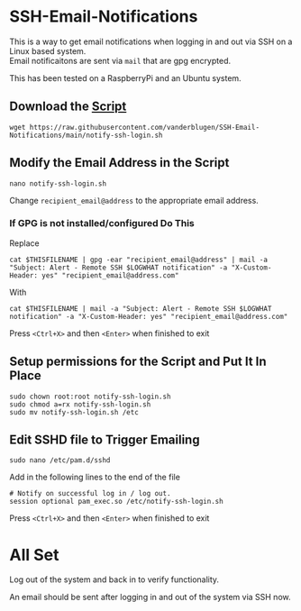 # SSH-Email-Notifications
This is a way to get email notifications when logging in and out via SSH on a Linux based system.  
Email notificaitons are sent via ```mail``` that are gpg encrypted.

This has been tested on a RaspberryPi and an Ubuntu system.

## Download the [Script](https://github.com/vanderblugen/SSH-Email-Notifications/blob/main/notify-ssh-login.sh)
```shell
wget https://raw.githubusercontent.com/vanderblugen/SSH-Email-Notifications/main/notify-ssh-login.sh
```

## Modify the Email Address in the Script
```shell
nano notify-ssh-login.sh
```

Change `recipient_email@address` to the appropriate email address.

### If GPG is not installed/configured Do This

Replace

```shell
cat $THISFILENAME | gpg -ear "recipient_email@address" | mail -a "Subject: Alert - Remote SSH $LOGWHAT notification" -a "X-Custom-Header: yes" "recipient_email@address.com"
```

With

```shell
cat $THISFILENAME | mail -a "Subject: Alert - Remote SSH $LOGWHAT notification" -a "X-Custom-Header: yes" "recipient_email@address.com"
```

Press `<Ctrl+X>` and then `<Enter>` when finished to exit

## Setup permissions for the Script and Put It In Place

```shell
sudo chown root:root notify-ssh-login.sh
sudo chmod a=rx notify-ssh-login.sh
sudo mv notify-ssh-login.sh /etc
```

## Edit SSHD file to Trigger Emailing

```shell 
sudo nano /etc/pam.d/sshd
```

Add in the following lines to the end of the file

```shell
# Notify on successful log in / log out.
session optional pam_exec.so /etc/notify-ssh-login.sh
```

Press `<Ctrl+X>` and then `<Enter>` when finished to exit

# All Set
Log out of the system and back in to verify functionality.  

An email should be sent after logging in and out of the system via SSH now.
